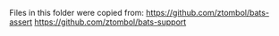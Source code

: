 Files in this folder were copied from:
https://github.com/ztombol/bats-assert
https://github.com/ztombol/bats-support
